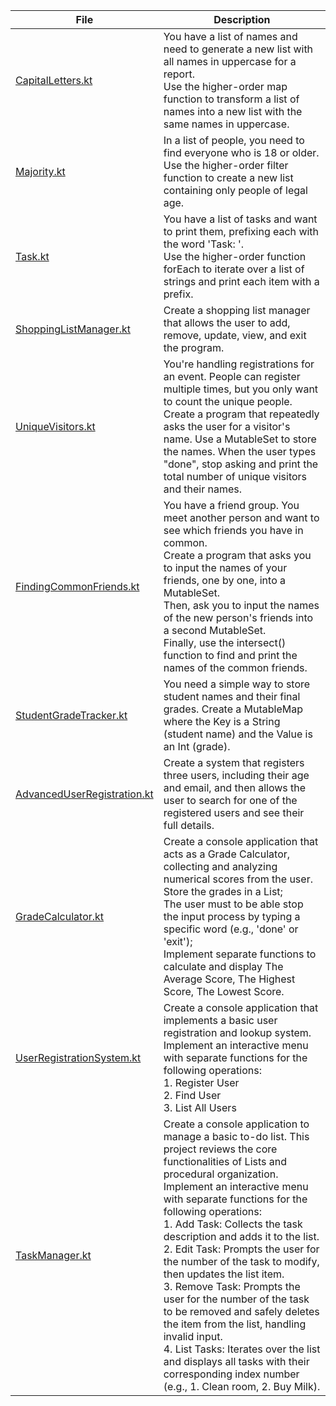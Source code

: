 | File                                                       | Description                                                                                                                                                                                                                                                                                                                                                                                                                                                                                                                                                                                                                                                                                                          |
|------------------------------------------------------------|----------------------------------------------------------------------------------------------------------------------------------------------------------------------------------------------------------------------------------------------------------------------------------------------------------------------------------------------------------------------------------------------------------------------------------------------------------------------------------------------------------------------------------------------------------------------------------------------------------------------------------------------------------------------------------------------------------------------|
| [CapitalLetters.kt](CapitalLetters.kt)                     | You have a list of names and need to generate a new list with all names in uppercase for a report. <br/>Use the higher-order map function to transform a list of names into a new list with the same names in uppercase.                                                                                                                                                                                                                                                                                                                                                                                                                                                                                             |
| [Majority.kt](Majority.kt)                                 | In a list of people, you need to find everyone who is 18 or older. <br/>Use the higher-order filter function to create a new list containing only people of legal age.                                                                                                                                                                                                                                                                                                                                                                                                                                                                                                                                               |
| [Task.kt](Task.kt)                                         | You have a list of tasks and want to print them, prefixing each with the word 'Task: '. <br/>Use the higher-order function forEach to iterate over a list of strings and print each item with a prefix.                                                                                                                                                                                                                                                                                                                                                                                                                                                                                                              |
| [ShoppingListManager.kt](ShoppingListManager.kt)           | Create a shopping list manager that allows the user to add, remove, update, view, and exit the program.                                                                                                                                                                                                                                                                                                                                                                                                                                                                                                                                                                                                              |
| [UniqueVisitors.kt](UniqueVisitors.kt)                     | You're handling registrations for an event. People can register multiple times, but you only want to count the unique people. <br/>Create a program that repeatedly asks the user for a visitor's name. Use a MutableSet to store the names. When the user types "done", stop asking and print the total number of unique visitors and their names.                                                                                                                                                                                                                                                                                                                                                                  |
| [FindingCommonFriends.kt](FindingCommonFriends.kt)         | You have a friend group. You meet another person and want to see which friends you have in common. <br/>Create a program that asks you to input the names of your friends, one by one, into a MutableSet. <br/>Then, ask you to input the names of the new person's friends into a second MutableSet. <br/>Finally, use the intersect() function to find and print the names of the common friends.                                                                                                                                                                                                                                                                                                                  |
| [StudentGradeTracker.kt](StudentGradeTracker.kt)           | You need a simple way to store student names and their final grades. Create a MutableMap where the Key is a String (student name) and the Value is an Int (grade).                                                                                                                                                                                                                                                                                                                                                                                                                                                                                                                                                   |
| [AdvancedUserRegistration.kt](AdvancedUserRegistration.kt) | Create a system that registers three users, including their age and email, and then allows the user to search for one of the registered users and see their full details.                                                                                                                                                                                                                                                                                                                                                                                                                                                                                                                                            |
| [GradeCalculator.kt](GradeCalculator.kt)                   | Create a console application that acts as a Grade Calculator, collecting and analyzing numerical scores from the user. <br/>Store the grades in a List; <br/>The user must to be able stop the input process by typing a specific word (e.g., 'done' or 'exit'); <br/>Implement separate functions to calculate and display The Average Score, The Highest Score, The Lowest Score.                                                                                                                                                                                                                                                                                                                                  |
| [UserRegistrationSystem.kt](UserRegistrationSystem.kt)     | Create a console application that implements a basic user registration and lookup system. <br/>Implement an interactive menu with separate functions for the following operations: <br/>1. Register User <br/>2. Find User <br/>3. List All Users                                                                                                                                                                                                                                                                                                                                                                                                                                                                    |
| [TaskManager.kt](TaskManager.kt)                           | Create a console application to manage a basic to-do list. This project reviews the core functionalities of Lists and procedural organization. <br/>Implement an interactive menu with separate functions for the following operations: <br/>1. Add Task: Collects the task description and adds it to the list. <br/>2. Edit Task: Prompts the user for the number of the task to modify, then updates the list item. <br/>3. Remove Task: Prompts the user for the number of the task to be removed and safely deletes the item from the list, handling invalid input. <br/>4. List Tasks: Iterates over the list and displays all tasks with their corresponding index number (e.g., 1. Clean room, 2. Buy Milk). |